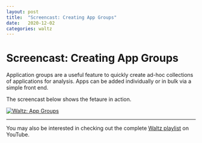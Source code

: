 ```yaml
---
layout: post
title:  "Screencast: Creating App Groups"
date:   2020-12-02
categories: waltz 
---
```


# Screencast: Creating App Groups

Application groups are a useful feature to quickly create ad-hoc collections of applications for analysis.  Apps can be added individually or in bulk via a simple front end.

The screencast below shows the fetaure in action.  

[![Waltz: App Groups](http://img.youtube.com/vi/OfpkqNEzVoE/0.jpg)](http://www.youtube.com/watch?v=OfpkqNEzVoE)



----

You may also be interested in checking out the complete [Waltz playlist](https://www.youtube.com/playlist?list=PLGNSioXgrIEfJFJCTFGxKzfoDmxwPEap4) on YouTube.
